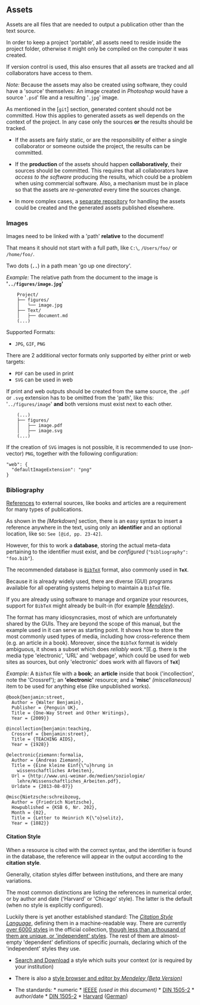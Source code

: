 ## Assets

Assets are all files that are needed to output a publication 
other than the text source.

In order to keep a project 'portable', all assets need to reside 
inside the project folder, otherwise it might only be compiled on 
the computer it was created.

If version control is used, this also ensures that all assets are 
tracked and all collaborators have access to them. 

*Note:* Because the assets may also be created using software, 
they could have a 'source' themselves: 
An image created in *Photoshop* would have a source '`.psd`' file 
and a resulting '`.jpg`' image.

As mentioned in the [`git`] section, generated content should not be committed. 
How this applies to generated assets as well depends on the context 
of the project. In any case only the sources **or** the results should be tracked.

- If the assets are fairly static, or are the responsibility of either a 
  single collaborator or someone outside the project, the results can be
  committed. 
  
- If the **production** of the assets should happen **collaboratively**, 
  their sources should be committed. This requires that all 
  collaborators have *access to the software* producing the results, 
  which could be a problem when using commercial software. Also, 
  a mechanism must be in place so that the assets are *re-generated* 
  every time the sources change.
  
- In more complex cases, a [separate repository](http://git-scm.com/book/en/Git-Tools-Submodules) 
  for handling the assets could be created and the generated assets published elsewhere.



### Images

Images need to be linked with a 'path' **relative** to the document!

That means it should not start with a full path, like `C:\`, `/Users/foo/` or `/home/foo/`.

Two dots (**`..`**) in a path mean 'go up one directory'.

*Example:* The relative path from the document to the image is **'`../figures/image.jpg`'**

```
    Project/
    ├── figures/
    │   └── image.jpg
    ├── Text/
    │   ├── document.md
    (...)
```

Supported Formats:

- `JPG`, `GIF`, `PNG`

There are 2 additional vector formats only supported by either print or web targets: 

- `PDF` can be used in print
- `SVG` can be used in web

If print and web outputs should be created from the same source, the `.pdf` or `.svg` extension has to be omitted from the 'path', like this: '`../figures/image`' **and** both versions must exist next to each other.

```
    (...)
    ├── figures/
    │   ├── image.pdf
    │   ├── image.svg
    (...)
```

If the creation of `SVG` images is not possible, it is recommended to use (non-vector) `PNG`, 
together with the following configuration:

```
"web": {
  "defaultImageExtension": "png"
}
```


### Bibliography

[References](https://en.wikipedia.org/wiki/Citation) 
to external sources, like books and articles are a requirement 
for many types of publications.

As shown in the *[Markdown]* section, there is an easy syntax to 
insert a reference anywhere in the text, using only an **identifier** 
and an optional location, 
like so: `See [@id, pp. 23-42]`.

However, for this to work a **database**, storing the actual meta-data 
pertaining to the identifier must exist, and be *configured* (`"bibliography": "foo.bib"`).

The recommended database is [`BibTeX`](https://en.wikipedia.org/wiki/Bibtex) format, also commonly used in **`TeX`**. 

Because it is already widely used, there are diverse (GUI) programs available for all 
operating systems helping to maintain a `BibTeX` file. 

If you are already using software to manage and organize your resources, support for `BibTeX` might already be built-in (for example [*Mendeley*](https://en.wikipedia.org/wiki/Mendeley)).


The format has many idiosyncrasies, most of which are unfortunately shared by the GUIs. 
They are beyond the scope of this manual, but the example used in 
it can serve as starting point. It shows how to store the most commonly used types 
of media, including how cross-reference them (e.g. an article *in* a book). 
Moreover, since the `BibTeX` format is widely ambiguous, it shows a subset 
which does *reliably work*.^[E.g. there is the media type 'electronic', 'URL' and 'webpage', which could be used for web sites as sources, but only 'electronic' does work with all flavors of **`TeX`**]

*Example:* A `BibTeX` file with a **book**; an **article** inside that book ('incollection', note the 'Crossref'); an **'electronic'** resource; and a **'misc'** *(miscellaneous)* item to be used for anything else (like unpublished works).

```
@book{benjamin:street,
  Author = {Walter Benjamin},
  Publisher = {Penguin UK},
  Title = {One-Way Street and Other Writings},
  Year = {2009}}

@incollection{benjamin:teaching,
  Crossref = {benjamin:street},
  Title = {TEACHING AIDS},
  Year = {1928}}

@electronic{ziemann:formalia,
  Author = {Andreas Ziemann},
  Title = {Eine kleine Einf{\"u}hrung in 
    wissenschaftliches Arbeiten},
  Url = {http://www.uni-weimar.de/medien/soziologie/
    lehre/Wissenschaftliches_Arbeiten.pdf},
  Urldate = {2013-08-07}}

@misc{Nietzsche:schreibzeug,
  Author = {Friedrich Nietzsche},
  Howpublished = {KSB 6, Nr. 202},
  Month = {02},
  Title = {Letter to Heinrich K{\"o}selitz},
  Year = {1882}}
```

#### Citation Style

When a resource is cited with the correct syntax, 
and the identifier is found in the database, 
the reference will appear in the output according 
to the **citation style**.

Generally, citation styles differ between institutions, 
and there are many variations.

The most common distinctions are listing the references in 
numerical order, or by author and date ('Harvard' or 'Chicago' style). 
The latter is the default (when no style is explicitly configured).

Luckily there is yet another established standard: 
The [*Citation Style Language*](https://en.wikipedia.org/wiki/Citation_Style_Language), 
defining them in a machine-readable way. 
There are currently [over 6000 styles](http://zoteromusings.wordpress.com/2013/04/30/why-you-should-be-excited-there-are-6000-csl-styles/) 
in the official collection, [though less than a thousand of them are unique, or 'independent' styles](http://pinux.info/csls_counter/). 
The rest of them are almost-empty 'dependent' definitions of specific journals, declaring which of the 'independent' styles they use.


- [Search and Download](http://zotero.org/styles) a style which suits your context (or is required by your institution)

- There is also a [style browser and editor by *Mendeley* *(Beta Version)*](http://editor.citationstyles.org/about/)

- The standards:
      * numeric
        * [IEEEE](http://zotero.org/styles/ieee-with-url) *(used in this document)*
        * [DIN 1505-2](http://zotero.org/styles/din-1505-2-numeric)
      * author/date
        * [DIN 1505-2](http://zotero.org/styles/din-1505-2)
        * [Harvard](http://zotero.org/styles/harvard1) ([German](http://zotero.org/styles/harvard7de))

